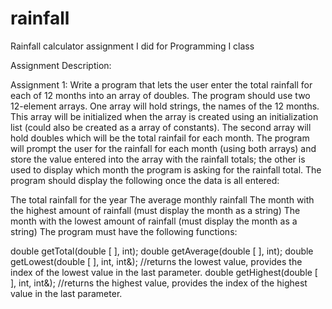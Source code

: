 # rainfall
Rainfall calculator assignment I did for Programming I class

Assignment Description:

Assignment 1: Write a program that lets the user enter the total rainfall for each of 12 months into an array of doubles. The program should use two 12-element arrays. One array will hold strings, the names of the 12 months. This array will be initialized when the array is created using an initialization list (could also be created as a array of constants). The second array will hold doubles which will be the total rainfail for each month. The program will prompt the user for the rainfall for each month (using both arrays) and store the value entered into the array with the rainfall totals; the other is used to display which month the program is asking for the rainfall total. The program should display the following once the data is all entered:

The total rainfall for the year
The average monthly rainfall
The month with the highest amount of rainfall (must display the month as a string)
The month with the lowest amount of rainfall (must display the month as a string)
The program must have the following functions:

double getTotal(double [ ], int);
double getAverage(double [ ], int);
double getLowest(double [ ], int, int&); //returns the lowest value, provides the index of the lowest value in the last parameter.
double getHighest(double [ ], int, int&); //returns the highest value, provides the index of the highest value in the last parameter.
